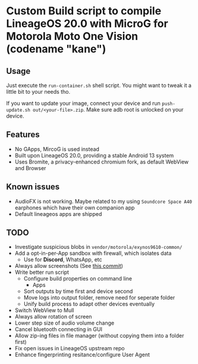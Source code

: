 # Custom Build script to compile LineageOS 20.0 with MicroG for Motorola Moto One Vision (codename "kane")

## Usage
Just execute the `run-container.sh` shell script. You might want to tweak it a little bit to your needs tho.

If you want to update your image, connect your device and run `push-update.sh out/<your-file>.zip`. Make sure adb root is unlocked on your device.

## Features
- No GApps, MircoG is used instead
- Built upon LineageOS 20.0, providing a stable Android 13 system
- Uses Bromite, a privacy-enhanced chromium fork, as default WebView and Browser

## Known issues
- AudioFX is not working. Maybe related to my using `Soundcore Space A40` earphones which have their own companion app
- Default lineageos apps are shipped

## TODO
- Investigate suspicious blobs in `vendor/motorola/exynos9610-common/`
- Add a opt-in-per-App sandbox with firewall, which isolates data
    - Use for **Discord**, WhatsApp, etc
- Always allow screenshots (See [this commit](https://github.com/VarunS2002/Xposed-Disable-FLAG_SECURE/blob/main/app/src/main/java/com/varuns2002/disable_flag_secure/DisableFlagSecure.kt))
- Write better run script
    - Configure build properties on command line
        - Apps
    - Sort outputs by time first and device second
    - Move logs into output folder, remove need for seperate folder
    - Unify build process to adapt other devices eventually
- Switch WebView to Mull
- Always allow rotation of screen
- Lower step size of audio volume change
- Cancel bluetooth connecting in GUI
- Allow zip-ing files in file manager (without copying them into a folder first)
- Fix open issues in LineageOS upstream repo
- Enhance fingerprinting resitance/configure User Agent
